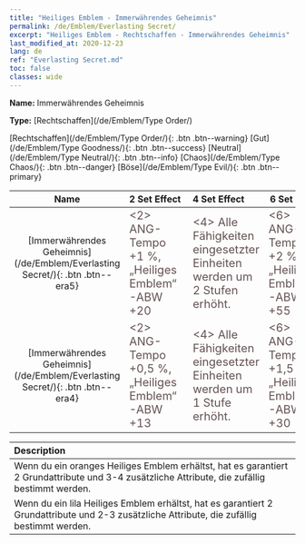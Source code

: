 ```yaml
---
title: "Heiliges Emblem - Immerwährendes Geheimnis"
permalink: /de/Emblem/Everlasting Secret/
excerpt: "Heiliges Emblem - Rechtschaffen - Immerwährendes Geheimnis"
last_modified_at: 2020-12-23
lang: de
ref: "Everlasting Secret.md"
toc: false
classes: wide
---
```


 **Name:** Immerwährendes Geheimnis

 **Type:** [Rechtschaffen](/de/Emblem/Type Order/)

  [Rechtschaffen](/de/Emblem/Type Order/){: .btn .btn--warning}   [Gut](/de/Emblem/Type Goodness/){: .btn .btn--success}   [Neutral](/de/Emblem/Type Neutral/){: .btn .btn--info}   [Chaos](/de/Emblem/Type Chaos/){: .btn .btn--danger}   [Böse](/de/Emblem/Type Evil/){: .btn .btn--primary} 

  |         Name            |    2 Set Effect    |   4 Set Effect   | 6 Set Effect   | 
  |:-----------------------:|:-------------------|:-----------------|----------------| 
  | [Immerwährendes Geheimnis](/de/Emblem/Everlasting Secret/){: .btn .btn--era5} | <span style="color: #645252;font-size:20px">&lt;2&gt; ANG-Tempo +1 %, „Heiliges Emblem“-ABW +20</span> | <span style="color: #645252;font-size:20px">&lt;4&gt; Alle Fähigkeiten eingesetzter Einheiten werden um 2 Stufen erhöht.</span> | <span style="color: #645252;font-size:20px">&lt;6&gt; ANG-Tempo +2 %, „Heiliges Emblem“-ABW +55</span> | 
  | [Immerwährendes Geheimnis](/de/Emblem/Everlasting Secret/){: .btn .btn--era4} | <span style="color: #645252;font-size:20px">&lt;2&gt; ANG-Tempo +0,5 %, „Heiliges Emblem“-ABW +13</span> | <span style="color: #645252;font-size:20px">&lt;4&gt; Alle Fähigkeiten eingesetzter Einheiten werden um 1 Stufe erhöht.</span> | <span style="color: #645252;font-size:20px">&lt;6&gt; ANG-Tempo +1,5 %, „Heiliges Emblem“-ABW +30</span> | 

  |         Description            | 
  |:-------------------------------|
  | Wenn du ein oranges Heiliges Emblem erhältst, hat es garantiert 2 Grundattribute und 3-4 zusätzliche Attribute, die zufällig bestimmt werden. |
  | Wenn du ein lila Heiliges Emblem erhältst, hat es garantiert 2 Grundattribute und 2-3 zusätzliche Attribute, die zufällig bestimmt werden. |
